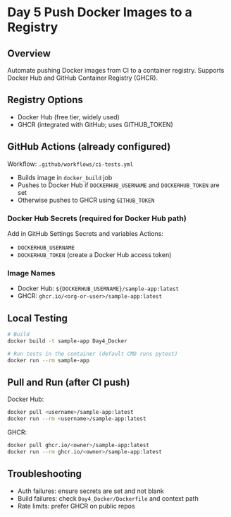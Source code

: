 ﻿# Day 5  Push Docker Images to a Registry

## Overview
Automate pushing Docker images from CI to a container registry. Supports Docker Hub and GitHub Container Registry (GHCR).

## Registry Options
- Docker Hub (free tier, widely used)
- GHCR (integrated with GitHub; uses GITHUB_TOKEN)

## GitHub Actions (already configured)
Workflow: `.github/workflows/ci-tests.yml`
- Builds image in `docker_build` job
- Pushes to Docker Hub if `DOCKERHUB_USERNAME` and `DOCKERHUB_TOKEN` are set
- Otherwise pushes to GHCR using `GITHUB_TOKEN`

### Docker Hub Secrets (required for Docker Hub path)
Add in GitHub  Settings  Secrets and variables  Actions:
- `DOCKERHUB_USERNAME`
- `DOCKERHUB_TOKEN` (create a Docker Hub access token)

### Image Names
- Docker Hub: `${DOCKERHUB_USERNAME}/sample-app:latest`
- GHCR: `ghcr.io/<org-or-user>/sample-app:latest`

## Local Testing
```bash
# Build
docker build -t sample-app Day4_Docker

# Run tests in the container (default CMD runs pytest)
docker run --rm sample-app
```

## Pull and Run (after CI push)
Docker Hub:
```bash
docker pull <username>/sample-app:latest
docker run --rm <username>/sample-app:latest
```
GHCR:
```bash
docker pull ghcr.io/<owner>/sample-app:latest
docker run --rm ghcr.io/<owner>/sample-app:latest
```

## Troubleshooting
- Auth failures: ensure secrets are set and not blank
- Build failures: check `Day4_Docker/Dockerfile` and context path
- Rate limits: prefer GHCR on public repos

